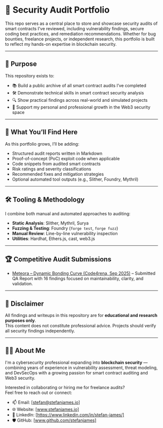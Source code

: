 # 🔐 Security Audit Portfolio

This repo serves as a central place to store and showcase security audits of smart contracts I've reviewed, including vulnerability findings, secure coding best practices, and remediation recommendations. Whether for bug bounties, freelance projects, or independent research, this portfolio is built to reflect my hands-on expertise in blockchain security.

---

## 🧠 Purpose

This repository exists to:

- 📚 Build a public archive of all smart contract audits I’ve completed
- 🛠️ Demonstrate technical skills in smart contract security analysis
- 🔍 Show practical findings across real-world and simulated projects
- 🚀 Support my personal and professional growth in the Web3 security space

---

## 🧰 What You’ll Find Here

As this portfolio grows, I’ll be adding:

- Structured audit reports written in Markdown
- Proof-of-concept (PoC) exploit code when applicable
- Code snippets from audited smart contracts
- Risk ratings and severity classifications
- Recommended fixes and mitigation strategies
- Optional automated tool outputs (e.g., Slither, Foundry, Mythril)

---

## 🛠 Tooling & Methodology

I combine both manual and automated approaches to auditing:

- **Static Analysis**: Slither, Mythril, Surya
- **Fuzzing & Testing**: Foundry (`forge test`, `forge fuzz`)
- **Manual Review**: Line-by-line vulnerability inspection
- **Utilities**: Hardhat, Ethers.js, cast, web3.js

---

## 🏆 Competitive Audit Submissions
- [Meteora – Dynamic Bonding Curve (Code4rena, Sep 2025)](./contests/2025-09-meteora-qa-report.md) – Submitted QA Report with 16 findings focused on maintainability, clarity, and validation.

---

## 📌 Disclaimer

All findings and writeups in this repository are for **educational and research purposes only**.  
This content does not constitute professional advice. Projects should verify all security findings independently.

---

## 🧑‍💻 About Me

I'm a cybersecurity professional expanding into **blockchain security** — combining years of experience in vulnerability assessment, threat modeling, and DevSecOps with a growing passion for smart contract auditing and Web3 security.

Interested in collaborating or hiring me for freelance audits?  
Feel free to reach out or connect:

- 📫 Email: [stefan@stefanjames.io]
- 🌐 Website: [www.stefanjames.io]
- 💼 LinkedIn: [https://www.linkedin.com/in/stefan-james/]
- 🛡️ GitHub: [www.github.com/stefanjames]
